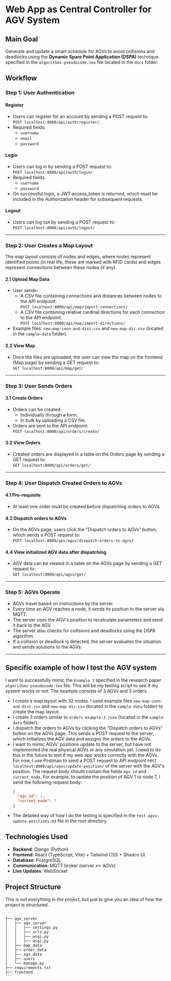 # Web App as Central Controller for AGV System

## Main Goal

Generate and update a smart schedule for AGVs to avoid collisions and deadlocks using the **Dynamic Spare Point Application (DSPA)** technique specified in the `algorithms-pseudocode.tex` file located in the `docs` folder.

## Workflow

### Step 1: User Authentication

#### Register

- Users can register for an account by sending a POST request to:  
   `POST localhost:8000/api/auth/register/`
- Required fields:
  - `username`
  - `email`
  - `password`

#### Login

- Users can log in by sending a POST request to:  
   `POST localhost:8000/api/auth/login/`
- Required fields:
  - `username`
  - `password`
- On successful login, a JWT access_token is returned, which must be included in the Authorization header for subsequent requests.

#### Logout

- Users can log out by sending a POST request to:  
   `POST localhost:8000/api/auth/logout/`

---

### Step 2: User Creates a Map Layout

The map layout consists of nodes and edges, where nodes represent identified points (in real life, these are marked with RFID cards) and edges represent connections between these nodes (if any).

#### 2.1 Upload Map Data

- User sends:
  - A CSV file containing connections and distances between nodes to the API endpoint:  
     `POST localhost:8000/api/map/import-connections/`
  - A CSV file containing relative cardinal directions for each connection to the API endpoint:  
     `POST localhost:8000/api/map/import-directions/`
- Example files: `new-map-conn-and-dist.csv` and `new-map-dir.csv` (located in the `sample-data` folder).

#### 2.2 View Map

- Once the files are uploaded, the user can view the map on the frontend (Map page) by sending a GET request to:  
   `GET localhost:8000/api/map/get/`

---

### Step 3: User Sends Orders

#### 3.1 Create Orders

- Orders can be created:
  - Individually through a form.
  - In bulk by uploading a CSV file.
- Orders are sent to the API endpoint:  
   `POST localhost:8000/api/orders/create/`

#### 3.2 View Orders

- Created orders are displayed in a table on the Orders page by sending a GET request to:  
   `GET localhost:8000/api/orders/get/`

---

### Step 4: User Dispatch Created Orders to AGVs

#### 4.1 Pre-requisite

- At least one order must be created before dispatching orders to AGVs.

#### 4.2 Dispatch orders to AGVs

- On the AGVs page, users click the "Dispatch orders to AGVs" button, which sends a POST request to:  
   `POST localhost:8000/api/agvs/dispatch-orders-to-agvs/`

#### 4.4 View initialized AGV data after dispatching

- AGV data can be viewed in a table on the AGVs page by sending a GET request to:  
   `GET localhost:8000/api/agvs/get/`

---

### Step 5: AGVs Operate

- AGVs travel based on instructions by the server.
- Every time an AGV reaches a node, it sends its position to the server via MQTT.
- The server uses the AGV's position to recalculate parameters and send it back to the AGV.
- The server also checks for collisions and deadlocks using the DSPA algorithm.
- If a collision or deadlock is detected, the server evaluates the situation and sends solutions to the AGVs.

---

## Specific example of how I test the AGV system

I want to successfully mimic the `Example 3` specified in the research paper `algorithms-pseudocode.tex` file. This will be my testing script to see if my system works or not. The example consists of 3 AGVs and 3 orders.

- I create a map layout with 32 nodes. I used example files `new-map-conn-and-dist.csv` and `new-map-dir.csv` (located in the `sample-data` folder) to create the map layout.
- I create 3 orders similar to `orders-example-3.json` (located in the `sample-data` folder).
- I dispatch the orders to AGVs by clicking the "Dispatch orders to AGVs" button on the AGVs page. This sends a POST request to the server, which initializes the AGV data and assigns the orders to the AGVs.
- I want to mimic AGVs' positions update to the server, but have not implemented the real physical AGVs or any simulation yet. I need to do this in the future to test if my web app works correctly with the AGVs. For now, I use Postman to send a POST request to API endpoint `POST localhost:8000/api/agvs/update-position/` of the server with the AGV's position. The request body should contain the fields `agv_id` and `current_node`. For example, to update the position of AGV 1 to node 7, I send the following request body:
  ```json
  {
    "agv_id": 1,
    "current_node": 7
  }
  ```
- The detailed way of how I do the testing is specified in the `test-agvs-update-positions.md` file in the root directory.

## Technologies Used

- **Backend**: Django (Python)
- **Frontend**: React (TypeScript, Vite) + Tailwind CSS + Shadcn UI
- **Database**: PostgreSQL
- **Communication**: MQTT broker (server ↔ AGVs)
- **Live Updates**: WebSocket

## Project Structure

This is not everything in the project, but just to give you an idea of how the project is structured.

    ```
    ├── agv_server
    │   ├── agv_server
    │   │   ├── settings.py
    │   │   ├── urls.py
    │   │   ├── wsgi.py
    │   │   ├── asgi.py
    │   ├── map_data
    │   ├── order_data
    │   ├── agv_data
    │   ├── users
    │   └── manage.py
    ├── requirements.txt
    ├── frontend
    ```
